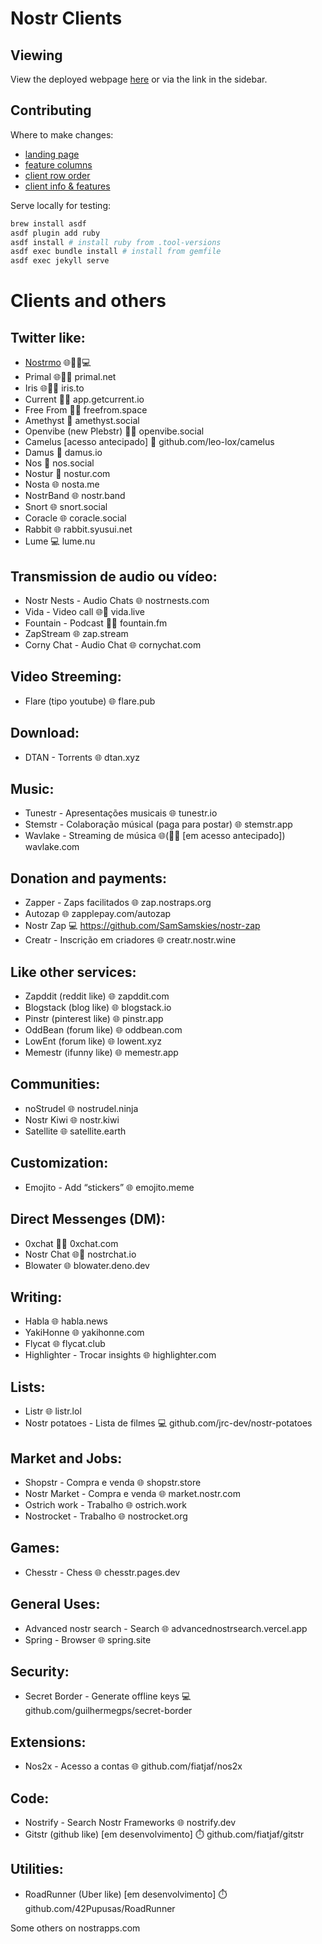 # Nostr Clients

## Viewing

View the deployed webpage [here](https://nostorg.github.io/clients/) or via the link in the sidebar.

## Contributing

Where to make changes:

- [landing page](index.md)
- [feature columns](_data/features.yml)
- [client row order](_data/order.yml)
- [client info & features](_data/clients/)

Serve locally for testing:

```bash
brew install asdf
asdf plugin add ruby
asdf install # install ruby from .tool-versions
asdf exec bundle install # install from gemfile
asdf exec jekyll serve
```

# Clients and others

## Twitter like:
- [Nostrmo](web.nostrmo.com) 🌐🤖🍎💻
- Primal 🌐🤖🍎 primal.net
- Iris 🌐🤖🍎 iris.to
- Current 🤖🍎 app.getcurrent.io
- Free From 🤖🍎 freefrom.space
- Amethyst 🤖 amethyst.social
- Openvibe (new Plebstr) 🤖🍎 openvibe.social
- Camelus [acesso antecipado] 🤖 github.com/leo-lox/camelus
- Damus 🍎 damus.io
- Nos 🍎 nos.social
- Nostur 🍎 nostur.com
- Nosta 🌐 nosta.me
- NostrBand 🌐 nostr.band
- Snort 🌐 snort.social
- Coracle 🌐 coracle.social
- Rabbit 🌐 rabbit.syusui.net
- Lume 💻 lume.nu

## Transmission de audio ou vídeo:
- Nostr Nests - Audio Chats 🌐 nostrnests.com
- Vida - Video call 🌐🤖 vida.live
- Fountain - Podcast 🤖🍎 fountain.fm
- ZapStream 🌐 zap.stream
- Corny Chat - Audio Chat 🌐 cornychat.com

## Video Streeming:
- Flare (tipo youtube) 🌐 flare.pub

## Download:
- DTAN - Torrents 🌐 dtan.xyz

## Music:
- Tunestr - Apresentações musicais 🌐 tunestr.io
- Stemstr - Colaboração músical (paga para postar) 🌐 stemstr.app
- Wavlake - Streaming de música 🌐(🤖🍎 [em acesso antecipado]) wavlake.com

## Donation and payments:
- Zapper - Zaps facilitados 🌐 zap.nostraps.org
- Autozap 🌐 zapplepay.com/autozap
- Nostr Zap 💻 https://github.com/SamSamskies/nostr-zap
- Creatr - Inscrição em criadores 🌐 creatr.nostr.wine

## Like other services:
- Zapddit (reddit like) 🌐 zapddit.com
- Blogstack (blog like) 🌐 blogstack.io
- Pinstr (pinterest like) 🌐 pinstr.app
- OddBean (forum like) 🌐 oddbean.com
- LowEnt (forum like) 🌐 lowent.xyz
- Memestr (ifunny like) 🌐 memestr.app

## Communities:
- noStrudel 🌐 nostrudel.ninja
- Nostr Kiwi 🌐 nostr.kiwi
- Satellite 🌐 satellite.earth

## Customization:
- Emojito - Add “stickers” 🌐 emojito.meme

## Direct Messenges (DM):
- 0xchat 🤖🍎 0xchat.com
- Nostr Chat 🌐🍎 nostrchat.io
- Blowater 🌐 blowater.deno.dev

## Writing:
- Habla 🌐 habla.news
- YakiHonne 🌐 yakihonne.com
- Flycat 🌐 flycat.club
- Highlighter - Trocar insights 🌐 highlighter.com

## Lists:
- Listr 🌐 listr.lol
- Nostr potatoes - Lista de filmes 💻 github.com/jrc-dev/nostr-potatoes

## Market and Jobs:
- Shopstr - Compra e venda 🌐 shopstr.store
- Nostr Market - Compra e venda 🌐 market.nostr.com
- Ostrich work - Trabalho 🌐 ostrich.work
- Nostrocket - Trabalho 🌐 nostrocket.org

## Games:
- Chesstr - Chess 🌐 chesstr.pages.dev 

## General Uses:
- Advanced nostr search - Search 🌐 advancednostrsearch.vercel.app
- Spring - Browser 🌐 spring.site

## Security:
- Secret Border - Generate offline keys 💻 github.com/guilhermegps/secret-border

## Extensions:
- Nos2x - Acesso a contas 🌐 github.com/fiatjaf/nos2x

## Code:
- Nostrify - Search Nostr Frameworks 🌐 nostrify.dev
- Gitstr (github like) [em desenvolvimento] ⏱️ github.com/fiatjaf/gitstr

## Utilities:
- RoadRunner (Uber like) [em desenvolvimento] ⏱️ github.com/42Pupusas/RoadRunner

Some others on nostrapps.com